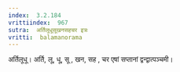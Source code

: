 ```yaml
---
index:  3.2.184
vrittiindex:  967
sutra:  अर्तिलूधूसूखनसहचर इत्रः
vritti:  balamanorama 
---
```


अर्तिलूधू। अर्ति, लू, धू, सू , खन, सह , चर एषां सप्तानां द्वन्द्वात्पञ्चमी।

